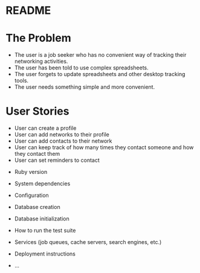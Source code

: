 # README

# The Problem
- The user is a job seeker who has no convenient way of tracking their networking activities.
- The user has been told to use complex spreadsheets.
- The user forgets to update spreadsheets and other desktop tracking tools.
- The user needs something simple and more convenient.

# User Stories
- User can create a profile
- User can add networks to their profile
- User can add contacts to their network
- User can keep track of how many times they contact someone and how they contact them
- User can set reminders to contact




* Ruby version

* System dependencies

* Configuration

* Database creation

* Database initialization

* How to run the test suite

* Services (job queues, cache servers, search engines, etc.)

* Deployment instructions

* ...
